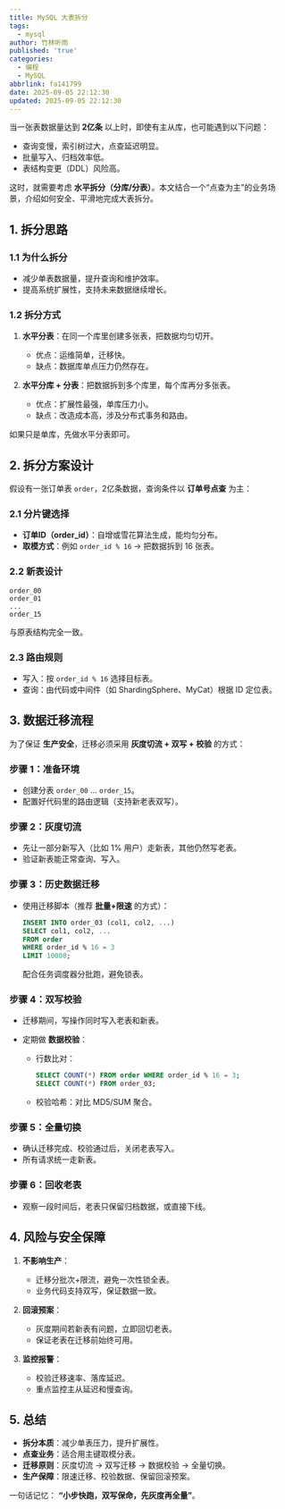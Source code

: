 ```yaml
---
title: MySQL 大表拆分
tags:
  - mysql
author: 竹林听雨
published: 'true'
categories:
  - 编程
  - MySQL
abbrlink: fa141799
date: 2025-09-05 22:12:30
updated: 2025-09-05 22:12:30
---
```

当一张表数据量达到 **2亿条** 以上时，即使有主从库，也可能遇到以下问题：

* 查询变慢，索引树过大，点查延迟明显。
* 批量写入、归档效率低。
* 表结构变更（DDL）风险高。

这时，就需要考虑 **水平拆分（分库/分表）**。本文结合一个“点查为主”的业务场景，介绍如何安全、平滑地完成大表拆分。

## 1. 拆分思路

### 1.1 为什么拆分

* 减少单表数据量，提升查询和维护效率。
* 提高系统扩展性，支持未来数据继续增长。

### 1.2 拆分方式

1. **水平分表**：在同一个库里创建多张表，把数据均匀切开。

   * 优点：运维简单，迁移快。
   * 缺点：数据库单点压力仍然存在。

2. **水平分库 + 分表**：把数据拆到多个库里，每个库再分多张表。

   * 优点：扩展性最强，单库压力小。
   * 缺点：改造成本高，涉及分布式事务和路由。

如果只是单库，先做水平分表即可。

## 2. 拆分方案设计

假设有一张订单表 `order`，2亿条数据，查询条件以 **订单号点查** 为主：

### 2.1 分片键选择

* **订单ID（order\_id）**：自增或雪花算法生成，能均匀分布。
* **取模方式**：例如 `order_id % 16` → 把数据拆到 16 张表。

### 2.2 新表设计

```
order_00
order_01
...
order_15
```

与原表结构完全一致。

### 2.3 路由规则

* 写入：按 `order_id % 16` 选择目标表。
* 查询：由代码或中间件（如 ShardingSphere、MyCat）根据 ID 定位表。

## 3. 数据迁移流程

为了保证 **生产安全**，迁移必须采用 **灰度切流 + 双写 + 校验** 的方式：

### 步骤 1：准备环境

* 创建分表 `order_00` … `order_15`。
* 配置好代码里的路由逻辑（支持新老表双写）。

### 步骤 2：灰度切流

* 先让一部分新写入（比如 1% 用户）走新表，其他仍然写老表。
* 验证新表能正常查询、写入。

### 步骤 3：历史数据迁移

* 使用迁移脚本（推荐 **批量+限速** 的方式）：

  ```sql
  INSERT INTO order_03 (col1, col2, ...)
  SELECT col1, col2, ...
  FROM order
  WHERE order_id % 16 = 3
  LIMIT 10000;
  ```

  配合任务调度器分批跑，避免锁表。

### 步骤 4：双写校验

* 迁移期间，写操作同时写入老表和新表。
* 定期做 **数据校验**：

  * 行数比对：

    ```sql
    SELECT COUNT(*) FROM order WHERE order_id % 16 = 3;
    SELECT COUNT(*) FROM order_03;
    ```
  * 校验哈希：对比 MD5/SUM 聚合。

### 步骤 5：全量切换

* 确认迁移完成、校验通过后，关闭老表写入。
* 所有请求统一走新表。

### 步骤 6：回收老表

* 观察一段时间后，老表只保留归档数据，或直接下线。

## 4. 风险与安全保障

1. **不影响生产**：

   * 迁移分批次+限流，避免一次性锁全表。
   * 业务代码支持双写，保证数据一致。

2. **回滚预案**：

   * 灰度期间若新表有问题，立即回切老表。
   * 保证老表在迁移前始终可用。

3. **监控报警**：

   * 校验迁移速率、落库延迟。
   * 重点监控主从延迟和慢查询。

## 5. 总结

* **拆分本质**：减少单表压力，提升扩展性。
* **点查业务**：适合用主键取模分表。
* **迁移原则**：灰度切流 → 双写迁移 → 数据校验 → 全量切换。
* **生产保障**：限速迁移、校验数据、保留回滚预案。

一句话记忆：
 **“小步快跑，双写保命，先灰度再全量”**。

